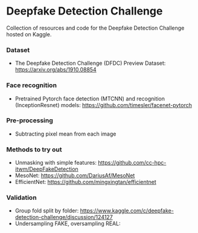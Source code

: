 # Deepfake Detection Challenge
Collection of resources and code for the Deepfake Detection Challenge hosted on Kaggle.

### Dataset
- The Deepfake Detection Challenge (DFDC) Preview Dataset: https://arxiv.org/abs/1910.08854

### Face recognition
- Pretrained Pytorch face detection (MTCNN) and recognition (InceptionResnet) models: https://github.com/timesler/facenet-pytorch

### Pre-processing
- Subtracting pixel mean from each image

### Methods to try out
- Unmasking with simple features: https://github.com/cc-hpc-itwm/DeepFakeDetection
- MesoNet: https://github.com/DariusAf/MesoNet
- EfficientNet: https://github.com/mingxingtan/efficientnet

### Validation
- Group fold split by folder: https://www.kaggle.com/c/deepfake-detection-challenge/discussion/124127
- Undersampling FAKE, oversampling REAL: 
